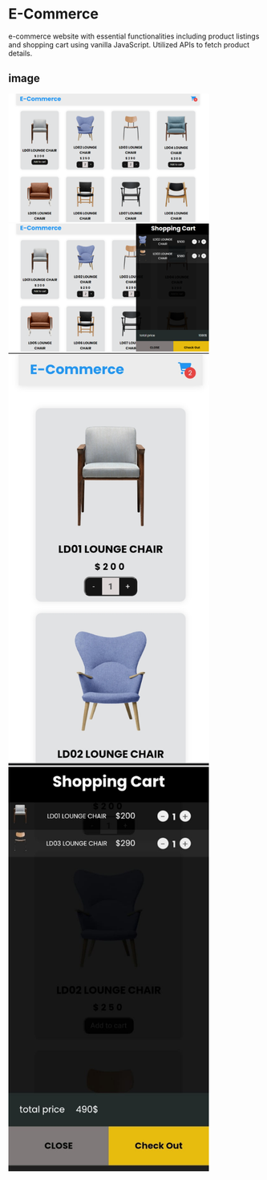 # E-Commerce
 e-commerce website with essential functionalities including product listings and shopping cart using vanilla JavaScript. Utilized APIs to fetch product details. 
 
## image
<img src="IMG/1.PNG" alt="Home Page" width="400">
<img src="IMG/Cart.PNG" alt="Home Page" width="400">
<img src="IMG/res1.jpg" alt="Home Page" width="400">
<img src="IMG/res2.jpg" alt="Home P age" width="400">



